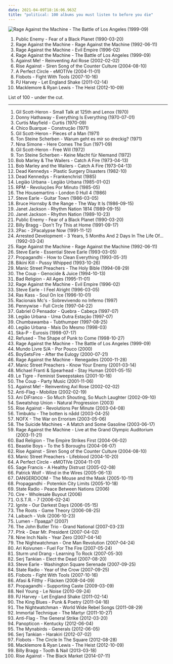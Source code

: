 ```yaml
---
date: 2021-04-09T18:16:06.963Z
title: "political: 100 albums you must listen to before you die"
---
```

![Rage Against the Machine - The Battle of Los Angeles (1999-09)](http://coverartarchive.org/release/962df9d5-0ab5-4f90-97d9-99cb0ab52360/2939556829-500.jpg "Rage Against the Machine - The Battle of Los Angeles (1999-09)")
<ol class="albums">
<li data-cover="https://img.discogs.com/xYv9oqQix5EA4uhZtoyUhmZ_8o4=/fit-in/600x600/filters:strip_icc():format(jpeg):mode_rgb():quality(90)/discogs-images/R-4870461-1442166097-6503.jpeg.jpg" data-tags="hip-hop, rap" role="button">Public Enemy - Fear of a Black Planet (1990-03-20)</li>
<li data-cover="https://img.discogs.com/iTqMk9mKwHL-LEb8Y7xZsdugBxo=/fit-in/591x778/filters:strip_icc():format(jpeg):mode_rgb():quality(90)/discogs-images/R-1113698-1221514241.jpeg.jpg" data-tags="rock" role="button">Rage Against the Machine - Rage Against the Machine (1992-06-11)</li>
<li data-cover="http://coverartarchive.org/release/761086d5-3b0d-4fce-a9df-9a646b4e373b/14847715902-500.jpg" data-tags="rock, alternative" role="button">Rage Against the Machine - Evil Empire (1996-02)</li>
<li data-cover="http://coverartarchive.org/release/962df9d5-0ab5-4f90-97d9-99cb0ab52360/2939556829-500.jpg" data-tags="rock" role="button">Rage Against the Machine - The Battle of Los Angeles (1999-09)</li>
<li data-cover="http://coverartarchive.org/release/56db4963-266b-4c39-8515-57ee7a11f0d1/14154529310-500.jpg" data-tags="punk, folk punk" role="button">Against Me! - Reinventing Axl Rose (2002-02-02)</li>
<li data-cover="https://img.discogs.com/UfLrxOhXZkg5XKtw_vA7ZjqEGm8=/fit-in/600x529/filters:strip_icc():format(jpeg):mode_rgb():quality(90)/discogs-images/R-383403-1450846625-6064.jpeg.jpg" data-tags="punk rock, melodic hardcore" role="button">Rise Against - Siren Song of the Counter Culture (2004-08-10)</li>
<li data-cover="https://img.discogs.com/RuuxMh6e-T3Hv19tCpjYyXQM8M4=/fit-in/600x836/filters:strip_icc():format(jpeg):mode_rgb():quality(90)/discogs-images/R-5073762-1531330871-8949.jpeg.jpg" data-tags="alternative rock" role="button">A Perfect Circle - eMOTIVe (2004-11-01)</li>
<li data-cover="http://coverartarchive.org/release/c46652d5-53ec-4c2e-aeb2-a65852099d3c/1398538098-500.jpg" data-tags="hip-hop" role="button">Flobots - Fight With Tools (2007-10-16)</li>
<li data-cover="https://img.discogs.com/tHBCQfIg9Ryllp1qJJzjB6GZNJw=/fit-in/600x592/filters:strip_icc():format(jpeg):mode_rgb():quality(90)/discogs-images/R-10072260-1491127058-4121.jpeg.jpg" data-tags="alternative, political" role="button">PJ Harvey - Let England Shake (2011-02-14)</li>
<li data-cover="http://coverartarchive.org/release/a100f86e-ac89-4ced-98e9-799f4329622e/2307424566-500.jpg" data-tags="hip-hop, macklemore, hip hop, rap" role="button">Macklemore & Ryan Lewis - The Heist (2012-10-09)</li>
</ol>
List of 100 - under the cut.
<!-- more -->

_________________

<ol class="albums">
<li data-cover="http://coverartarchive.org/release/85318fcd-39a9-4e75-b715-6f961a1a8dc6/13483928513-500.jpg" data-tags="spoken word, soul, poetry, political" role="button">
Gil Scott-Heron - Small Talk at 125th and Lenox (1970)
</li>
<li data-cover="https://via.placeholder.com/450" data-tags="soul" role="button">
Donny Hathaway - Everything Is Everything (1970-07-01)
</li>
<li data-cover="http://coverartarchive.org/release/14d7a033-cf03-43bc-adb4-b4bcf2b62762/24777915286-500.jpg" data-tags="soul, funk" role="button">
Curtis Mayfield - Curtis (1970-09)
</li>
<li data-cover="http://coverartarchive.org/release/4ad7a356-d1d8-4367-8b33-dbb31c29517f/25207877428-500.jpg" data-tags="mpb" role="button">
Chico Buarque - Construção (1971)
</li>
<li data-cover="http://coverartarchive.org/release/305a3d69-e0f6-44eb-a941-8471ee6c642d/9120061238-500.jpg" data-tags="soul" role="button">
Gil Scott-Heron - Pieces of a Man (1971)
</li>
<li data-cover="http://coverartarchive.org/release/8e15d889-6442-48b9-8439-6dbc8565d6b3/16958087587-500.jpg" data-tags="german, proto-punk" role="button">
Ton Steine Scherben - Warum geht es mir so dreckig? (1971)
</li>
<li data-cover="http://coverartarchive.org/release/8d856598-9599-4ab2-959b-1ac7bad91ac0/14317207367-500.jpg" data-tags="blues, jazz" role="button">
Nina Simone - Here Comes The Sun (1971-09)
</li>
<li data-cover="http://coverartarchive.org/release/b5e464cb-e75c-4c01-9e92-93791d4fbe60/15141346927-500.jpg" data-tags="soul, spoken word" role="button">
Gil Scott-Heron - Free Will (1972)
</li>
<li data-cover="http://coverartarchive.org/release/562dd75a-49eb-4088-8c69-26a2cd1fb411/19678163449-500.jpg" data-tags="german" role="button">
Ton Steine Scherben - Keine Macht für Niemand (1972)
</li>
<li data-cover="http://coverartarchive.org/release/346d6784-4108-4ec2-a40b-3500c56d4f08/16612065220-500.jpg" data-tags="reggae" role="button">
Bob Marley & The Wailers - Catch A Fire (1973-04-13)
</li>
<li data-cover="https://via.placeholder.com/450" data-tags="reggae" role="button">
Bob Marley and the Wailers - Catch A Fire (1973-04-13)
</li>
<li data-cover="http://coverartarchive.org/release/1280555a-4ab5-4c72-ab51-bd883b9865f6/8094406633-500.jpg" data-tags="punk, hardcore punk" role="button">
Dead Kennedys - Plastic Surgery Disasters (1982-10)
</li>
<li data-cover="https://img.discogs.com/4lcMHoM32RRlEaWaznJDHbJAvqs=/fit-in/600x759/filters:strip_icc():format(jpeg):mode_rgb():quality(90)/discogs-images/R-5531913-1396043245-8007.jpeg.jpg" data-tags="punk, hardcore punk" role="button">
Dead Kennedys - Frankenchrist (1985)
</li>
<li data-cover="http://coverartarchive.org/release/405b99d3-3157-49f9-a6d9-da8602d09d77/17671304804-500.jpg" data-tags="80s, rock" role="button">
Legião Urbana - Legião Urbana (1985-01-02)
</li>
<li data-cover="http://coverartarchive.org/release/d9f79335-c1b6-421c-8b17-0efdb3b506f3/3076648829-500.jpg" data-tags="pop rock" role="button">
RPM - Revoluções Por Minuto (1985-05)
</li>
<li data-cover="http://coverartarchive.org/release/758017e0-f7de-49da-aa31-cbc80ea2e0e0/3059717757-500.jpg" data-tags="80s" role="button">
The Housemartins - London 0 Hull 4 (1986)
</li>
<li data-cover="https://img.discogs.com/suq3IxcjtFIdegVNCFooUaJu26w=/fit-in/450x450/filters:strip_icc():format(jpeg):mode_rgb():quality(90)/discogs-images/R-4597651-1369585841-4715.jpeg.jpg" data-tags="alt-country" role="button">
Steve Earle - Guitar Town (1986-03-05)
</li>
<li data-cover="https://img.discogs.com/QGDbrdosJ2sOKperV9n9dACBFGo=/fit-in/600x600/filters:strip_icc():format(jpeg):mode_rgb():quality(90)/discogs-images/R-694257-1360594916-8664.jpeg.jpg" data-tags="classic rock, piano" role="button">
Bruce Hornsby & the Range - The Way It Is (1986-09-15)
</li>
<li data-cover="http://coverartarchive.org/release/114ea1ec-d529-4c71-9ac7-a5a4aa13fcbd/22061206678-500.jpg" data-tags="80s, pop" role="button">
Janet Jackson - Rhythm Nation 1814 (1989-09-15)
</li>
<li data-cover="https://img.discogs.com/GuB3krqqMIGM8_h4n3pgjTF0bdg=/fit-in/600x587/filters:strip_icc():format(jpeg):mode_rgb():quality(90)/discogs-images/R-232622-1572222531-4863.jpeg.jpg" data-tags="80s, pop" role="button">
Janet Jackson - Rhythm Nation (1989-10-23)
</li>
<li data-cover="https://img.discogs.com/xYv9oqQix5EA4uhZtoyUhmZ_8o4=/fit-in/600x600/filters:strip_icc():format(jpeg):mode_rgb():quality(90)/discogs-images/R-4870461-1442166097-6503.jpeg.jpg" data-tags="hip-hop, rap" role="button">
Public Enemy - Fear of a Black Planet (1990-03-20)
</li>
<li data-cover="https://img.discogs.com/vBs_1NCZ5Kavk2d9NLb2mq1FyLk=/fit-in/200x198/filters:strip_icc():format(jpeg):mode_rgb():quality(90)/discogs-images/R-549839-1143406946.jpeg.jpg" data-tags="90s" role="button">
Billy Bragg - Don't Try This at Home (1991-09-17)
</li>
<li data-cover="http://coverartarchive.org/release/7e39722c-500b-4e15-aa2b-805a0d1b74cf/3276227761-500.jpg" data-tags="gangsta rap" role="button">
2Pac - 2Pacalypse Now (1991-11-12)
</li>
<li data-cover="https://img.discogs.com/49TupoOfFHnaBKm9RkvrtSBCxxY=/fit-in/600x601/filters:strip_icc():format(jpeg):mode_rgb():quality(90)/discogs-images/R-752129-1587079583-5709.jpeg.jpg" data-tags="rap, 90s" role="button">
Arrested Development - 3 Years, 5 Months And 2 Days In The Life Of... (1992-03-24)
</li>
<li data-cover="https://img.discogs.com/iTqMk9mKwHL-LEb8Y7xZsdugBxo=/fit-in/591x778/filters:strip_icc():format(jpeg):mode_rgb():quality(90)/discogs-images/R-1113698-1221514241.jpeg.jpg" data-tags="rock" role="button">
Rage Against the Machine - Rage Against the Machine (1992-06-11)
</li>
<li data-cover="http://coverartarchive.org/release/b35ab33b-a7ea-472f-a41f-9e550831ce6f/18410530118-500.jpg" data-tags="singer-songwriter, americana, political, killforpeace, countryalbum" role="button">
Steve Earle - Essential Steve Earle (1993-03-05)
</li>
<li data-cover="http://coverartarchive.org/release/51dc2dcd-9a50-42ca-9e68-7e33036ccd4c/13639717677-500.jpg" data-tags="punk" role="button">
Propagandhi - How to Clean Everything (1993-05-31)
</li>
<li data-cover="http://coverartarchive.org/release/c77de64a-633a-3e86-8da3-305bd8a14d0f/2709753142-500.jpg" data-tags="riot grrrl, punk" role="button">
Bikini Kill - Pussy Whipped (1993-10-26)
</li>
<li data-cover="https://img.discogs.com/Ghadzn_xpqXGzIU_Dw8VJRa6uoU=/fit-in/600x601/filters:strip_icc():format(jpeg):mode_rgb():quality(90)/discogs-images/R-4358145-1553540610-8949.jpeg.jpg" data-tags="90s, rock" role="button">
Manic Street Preachers - The Holy Bible (1994-08-29)
</li>
<li data-cover="https://img.discogs.com/PairXZNpdVU5q_s1Gs7zhJwbDTc=/fit-in/150x149/filters:strip_icc():format(jpeg):mode_rgb():quality(90)/discogs-images/R-304117-1165860826.jpeg.jpg" data-tags="political" role="button">
The Coup - Genocide & Juice (1994-10-13)
</li>
<li data-cover="http://coverartarchive.org/release/93632036-33c2-4b65-9bbf-f095d5620465/8757522603-500.jpg" data-tags="punk, punk rock" role="button">
Bad Religion - All Ages (1995-11-01)
</li>
<li data-cover="http://coverartarchive.org/release/761086d5-3b0d-4fce-a9df-9a646b4e373b/14847715902-500.jpg" data-tags="rock, alternative" role="button">
Rage Against the Machine - Evil Empire (1996-02)
</li>
<li data-cover="http://coverartarchive.org/release/3b0f8257-2a85-42bb-aaef-f796a61aaf59/14181734177-500.jpg" data-tags="political, country rock" role="button">
Steve Earle - I Feel Alright (1996-03-05)
</li>
<li data-cover="http://coverartarchive.org/release/82e96230-b09b-4eed-90bf-87922b031a08/15595475285-500.jpg" data-tags="hip-hop, classic, rap, underground rap, political, west coast, stuff to check out, conscious hip-hop, west coast rap, conscious, underground hiphop, west coast hiphop, listen carefully, jbtv recommendation, excellent lyricism, hot to def, check the wordplay, educate yourself, real life rhymes, lyrics to learn from, mixed memories" role="button">
Ras Kass - Soul On Ice (1996-10-01)
</li>
<li data-cover="http://coverartarchive.org/release/fbabea02-d690-4bfb-8c42-a9e56260e859/5969567907-500.jpg" data-tags="rap" role="button">
Racionais Mc's - Sobrevivendo no Inferno (1997)
</li>
<li data-cover="http://coverartarchive.org/release/17d8b2c8-7b93-4442-a146-0936cb81c708/3593091611-500.jpg" data-tags="punk rock" role="button">
Pennywise - Full Circle (1997-04-22)
</li>
<li data-cover="http://coverartarchive.org/release/0202e76d-5859-4e4d-b26e-7ea828ca0962/5459181140-500.jpg" data-tags="hip hop, political, comedy, brazilian, parody, pop rap, sarcastic, conscious hip hop, pagode, comedy rap" role="button">
Gabriel O Pensador - Quebra - Cabeça (1997-07)
</li>
<li data-cover="http://coverartarchive.org/release/7c526990-9361-4863-8729-2908ffa760d7/3014501577-500.jpg" data-tags="rock, brazilian" role="button">
Legião Urbana - Uma Outra Estação (1997-07)
</li>
<li data-cover="http://coverartarchive.org/release/e2da61ad-6406-349f-b096-e354858c0d00/23161775745-500.jpg" data-tags="pop, alternative, rock" role="button">
Chumbawamba - Tubthumper (1997-08-25)
</li>
<li data-cover="http://coverartarchive.org/release/59b9a182-90c1-4aba-94d3-27d1f67a89ac/10427980414-500.jpg" data-tags="mais do mesmo, legião urbana" role="button">
Legião Urbana - Mais Do Mesmo (1998-03)
</li>
<li data-cover="http://coverartarchive.org/release/ddcc0477-d4b6-4201-85d1-df5e10482c16/28801509453-500.jpg" data-tags="ska, ska punk" role="button">
Ska-P - Eurosis (1998-07-17)
</li>
<li data-cover="https://img.discogs.com/PLsYwNCDdj9M_L3gnbau_vIS9xo=/fit-in/600x600/filters:strip_icc():format(jpeg):mode_rgb():quality(90)/discogs-images/R-16244403-1605891605-5962.jpeg.jpg" data-tags="hardcore, post-hardcore" role="button">
Refused - The Shape of Punk to Come (1998-10-27)
</li>
<li data-cover="http://coverartarchive.org/release/962df9d5-0ab5-4f90-97d9-99cb0ab52360/2939556829-500.jpg" data-tags="rock" role="button">
Rage Against the Machine - The Battle of Los Angeles (1999-09)
</li>
<li data-cover="http://coverartarchive.org/release/62f05db4-ba60-40c9-a7e6-2b901bdff7a7/5779967374-500.jpg" data-tags="classic rock, rock, soul, funk, brazil, brasil, mpb, political, samba, manguebeat" role="button">
Mundo Livre S/A - Por Pouco (2000)
</li>
<li data-cover="http://coverartarchive.org/release/9cb559ca-a021-432d-b3d0-1f1433dfd25f/7219495028-500.jpg" data-tags="hardcore, post-hardcore" role="button">
BoySetsFire - After the Eulogy (2000-07-21)
</li>
<li data-cover="http://coverartarchive.org/release/1c293abc-3993-3d1d-bb8d-e8fe18621488/9245164218-500.jpg" data-tags="rock, alternative rock" role="button">
Rage Against the Machine - Renegades (2000-11-28)
</li>
<li data-cover="https://img.discogs.com/BtU1YkotzVIjpB_8c23e3EHr_so=/fit-in/600x939/filters:strip_icc():format(jpeg):mode_rgb():quality(90)/discogs-images/R-8194197-1569744019-7938.jpeg.jpg" data-tags="rock, 00s" role="button">
Manic Street Preachers - Know Your Enemy (2001-03-14)
</li>
<li data-cover="http://coverartarchive.org/release/67520d07-4fd8-467e-bbf9-7cceeb1b1a4c/2261960374-500.jpg" data-tags="reggae, michael franti, michael franti radio" role="button">
Michael Franti & Spearhead - Stay Human (2001-05-15)
</li>
<li data-cover="http://coverartarchive.org/release/42c91fc0-a767-4c5b-89e1-0bcb15497ed4/3376973203-500.jpg" data-tags="riot grrrl, electronic" role="button">
Le Tigre - Feminist Sweepstakes (2001-10-16)
</li>
<li data-cover="http://coverartarchive.org/release/b7d2b68f-d527-498a-94cf-8a2683439fc0/22404891783-500.jpg" data-tags="hip-hop, political, political rap" role="button">
The Coup - Party Music (2001-11-06)
</li>
<li data-cover="http://coverartarchive.org/release/56db4963-266b-4c39-8515-57ee7a11f0d1/14154529310-500.jpg" data-tags="punk, folk punk" role="button">
Against Me! - Reinventing Axl Rose (2002-02-02)
</li>
<li data-cover="http://coverartarchive.org/release/6407437b-1105-411e-b731-eb0ed4c9652c/9397231159-500.jpg" data-tags="punk, punk rock, political, anti-flag" role="button">
Anti-Flag - Mobilize (2002-02-19)
</li>
<li data-cover="http://coverartarchive.org/release/51ce4f62-5b11-41c5-847e-a2799bfb1153/15445563588-500.jpg" data-tags="acoustic, folk rock, ani difranco" role="button">
Ani DiFranco - So Much Shouting, So Much Laughter (2002-09-10)
</li>
<li data-cover="http://coverartarchive.org/release/df14f3da-220a-4f50-8877-6d4bb61d73a7/20100874448-500.jpg" data-tags="hip hop, political" role="button">
Sweatshop Union - Natural Progression (2003)
</li>
<li data-cover="https://img.discogs.com/54PHju_pBRbaDAAbP344C-jYO0Q=/fit-in/200x200/filters:strip_icc():format(jpeg):mode_rgb():quality(90)/discogs-images/R-383394-1108500259.jpg.jpg" data-tags="punk, punk rock, melodic hardcore" role="button">
Rise Against - Revolutions Per Minute (2003-04-08)
</li>
<li data-cover="http://coverartarchive.org/release/b9da66a0-56ed-482b-b1e2-e5bb4d80f77e/7635263541-500.jpg" data-tags="hip-hop" role="button">
Timbuktu - The botten is nådd (2003-04-25)
</li>
<li data-cover="http://coverartarchive.org/release/d6677b3e-757b-38eb-9961-07799bc22215/4801803195-500.jpg" data-tags="punk rock, punk" role="button">
NOFX - The War on Errorism (2003-05-06)
</li>
<li data-cover="http://coverartarchive.org/release/205b7cb8-3494-4889-973f-02392d82568c/25780727475-500.jpg" data-tags="political" role="button">
The Suicide Machines - A Match and Some Gasoline (2003-06-17)
</li>
<li data-cover="http://coverartarchive.org/release/42607845-fe6a-45cc-af48-95f39c4f9ccb/27933622102-500.jpg" data-tags="live, rock" role="button">
Rage Against the Machine - Live at the Grand Olympic Auditorium (2003-11-21)
</li>
<li data-cover="https://via.placeholder.com/450" data-tags="punk rock" role="button">
Bad Religion - The Empire Strikes First (2004-06-02)
</li>
<li data-cover="https://via.placeholder.com/450" data-tags="hip-hop" role="button">
Beastie Boys - To the 5 Boroughs (2004-06-07)
</li>
<li data-cover="https://img.discogs.com/UfLrxOhXZkg5XKtw_vA7ZjqEGm8=/fit-in/600x529/filters:strip_icc():format(jpeg):mode_rgb():quality(90)/discogs-images/R-383403-1450846625-6064.jpeg.jpg" data-tags="punk rock, melodic hardcore" role="button">
Rise Against - Siren Song of the Counter Culture (2004-08-10)
</li>
<li data-cover="https://img.discogs.com/iJ1uU2VMCxYbEZpMj8xa2ne3sjI=/fit-in/600x600/filters:strip_icc():format(jpeg):mode_rgb():quality(90)/discogs-images/R-4576544-1368882873-4855.jpeg.jpg" data-tags="rock, 00s, alternative, criminally underrated" role="button">
Manic Street Preachers - Lifeblood (2004-10-20)
</li>
<li data-cover="https://img.discogs.com/RuuxMh6e-T3Hv19tCpjYyXQM8M4=/fit-in/600x836/filters:strip_icc():format(jpeg):mode_rgb():quality(90)/discogs-images/R-5073762-1531330871-8949.jpeg.jpg" data-tags="alternative rock" role="button">
A Perfect Circle - eMOTIVe (2004-11-01)
</li>
<li data-cover="http://coverartarchive.org/release/d4bb9e32-c5f3-41d8-b734-175987b8996e/15200089926-500.jpg" data-tags="hip-hop" role="button">
Sage Francis - A Healthy Distrust (2005-02-08)
</li>
<li data-cover="https://via.placeholder.com/450" data-tags="indie, singer-songwriter, british" role="button">
Patrick Wolf - Wind in the Wires (2005-06-13)
</li>
<li data-cover="http://coverartarchive.org/release/de92f6d3-8d9a-3152-abdf-f6e723c3d1ac/16839853239-500.jpg" data-tags="hip-hop" role="button">
DANGERDOOM - The Mouse and the Mask (2005-10-11)
</li>
<li data-cover="https://img.discogs.com/uabzvAXqB5mOtROxF3rV2THuRWw=/fit-in/200x200/filters:strip_icc():format(jpeg):mode_rgb():quality(90)/discogs-images/R-5013815-1382137753-7896.jpeg.jpg" data-tags="punk, punk rock" role="button">
Propagandhi - Potemkin City Limits (2005-10-18)
</li>
<li data-cover="https://img.discogs.com/3g5uzWFn4SjP7kgu5-OA8CgZ_l4=/fit-in/600x600/filters:strip_icc():format(jpeg):mode_rgb():quality(90)/discogs-images/R-8721669-1467335974-4536.jpeg.jpg" data-tags="rock, reggae, folk, folk-rock, acoustic, political, reggae-rock" role="button">
State Radio - Peace Between Nations (2006)
</li>
<li data-cover="http://coverartarchive.org/release/0de04796-e829-4e05-a09d-3ca62258ef61/6614281778-500.jpg" data-tags="alternative rock, political" role="button">
Cire - Wholesale Buyout (2006)
</li>
<li data-cover="https://img.discogs.com/1wnCWz9j9-VEXqDU5fT2HLzB4TA=/fit-in/600x595/filters:strip_icc():format(jpeg):mode_rgb():quality(90)/discogs-images/R-670151-1578905504-8499.jpeg.jpg" data-tags="polski hip hop" role="button">
O.S.T.R. - 7 (2006-02-24)
</li>
<li data-cover="http://coverartarchive.org/release/3a373a0c-6529-4a1f-94f7-95bd49ee80e4/15045824943-500.jpg" data-tags="melodic hardcore" role="button">
Ignite - Our Darkest Days (2006-05-15)
</li>
<li data-cover="https://img.discogs.com/vJCvSS6S95nfXvm5FYP-_rDcD6E=/fit-in/590x588/filters:strip_icc():format(jpeg):mode_rgb():quality(90)/discogs-images/R-780773-1167308486.jpeg.jpg" data-tags="hip-hop" role="button">
The Roots - Game Theory (2006-08-25)
</li>
<li data-cover="http://coverartarchive.org/release/01d990ed-6bf1-4064-98a2-ef13f55aaf5d/1137214836-500.jpg" data-tags="industrial" role="button">
Laibach - Volk (2006-10-23)
</li>
<li data-cover="http://coverartarchive.org/release/d391aa9a-a06d-4061-8b85-bde5f16ca299/9478684377-500.jpg" data-tags="lumen, russian rock, punk, russian alternative" role="button">
Lumen - Правда? (2007)
</li>
<li data-cover="https://img.discogs.com/doLKlttO3PEJUFGGXAnSFyns83g=/fit-in/600x600/filters:strip_icc():format(jpeg):mode_rgb():quality(90)/discogs-images/R-3801172-1344956018-6557.jpeg.jpg" data-tags="folk, rock" role="button">
The John Butler Trio - Grand National (2007-03-23)
</li>
<li data-cover="https://img.discogs.com/NqwJEiO_HfjVselhkN1SbAaYDoY=/fit-in/350x350/filters:strip_icc():format(jpeg):mode_rgb():quality(90)/discogs-images/R-4545858-1368651640-6102.png.jpg" data-tags="pop, singer-songwriter, usa, slow, contralto, political, live, 00s, ballad, protest song, pink, english lyrics, p!nk, bush, critical, open letter, coolwench, george w, arcoustic" role="button">
P!nk - Dear Mr. President (2007-04-02)
</li>
<li data-cover="http://coverartarchive.org/release/8067f190-dc3e-362a-8117-8a13df522b2c/3799987671-500.jpg" data-tags="industrial rock, industrial" role="button">
Nine Inch Nails - Year Zero (2007-04-14)
</li>
<li data-cover="https://img.discogs.com/uP7OSNvHPtEOToQTXuZU0PGJyAM=/fit-in/600x600/filters:strip_icc():format(jpeg):mode_rgb():quality(90)/discogs-images/R-963312-1475914392-4721.jpeg.jpg" data-tags="folk rock" role="button">
The Nightwatchman - One Man Revolution (2007-04-24)
</li>
<li data-cover="http://coverartarchive.org/release/4bc3ef86-36dd-4546-96ff-c644156b7b67/5384639454-500.jpg" data-tags="finnish, power metal, tokio hotel" role="button">
Ari Koivunen - Fuel For The Fire (2007-05-24)
</li>
<li data-cover="https://img.discogs.com/xtw-OU2rHnQDBLOicHEMH4kRFNE=/fit-in/456x400/filters:strip_icc():format(jpeg):mode_rgb():quality(90)/discogs-images/R-2479045-1321193620.jpeg.jpg" data-tags="soundtrack, noise, pop, rock, 60s, 70s, 80s, dead, brutal, grindcore, emo, rap, experimental, noise rock, underground rap, lo-fi, world, techno, 90s, death, nigeria, composer, dirty south, screamo, political, comedy, chainsaw, finnish, cyberpunk, stoner, breakcore, garage, kids, male vocalists, dark ambient, 50s, 40s, videogame, j-rock, mexican, underground, propaganda, anarchy, grim, power metal, suicide, crime, chaos, melodic noise, porn, marijuana, penis, goregrind, fuck, gangsta, scat, conspiracy, noisecore, deathcore, symphonic black metal, nsbm, cocaine, childrens music, hell, jesus, violence, death row, aids, disease, sickness, murder, satan, disaster, bacteria, islam, misery, moses, columbia, tragic, illegal, suicidal black metal, depressive, child abuse, homicide, cult, erotic, zombie, desperate, one hit wonder" role="button">
Sturm und Drang - Learning To Rock (2007-05-30)
</li>
<li data-cover="http://coverartarchive.org/release/4308166d-aa0d-470e-adc9-b62caab2ef68/3202117662-500.jpg" data-tags="alternative metal" role="button">
Serj Tankian - Elect the Dead (2007-08-20)
</li>
<li data-cover="https://img.discogs.com/xjVJ1HxllxBhcgd2OKhppgNi5dU=/fit-in/597x538/filters:strip_icc():format(jpeg):mode_rgb():quality(90)/discogs-images/R-1451866-1220780328.jpeg.jpg" data-tags="country, alt-country, singer-songwriter, political" role="button">
Steve Earle - Washington Square Serenade (2007-09-25)
</li>
<li data-cover="http://coverartarchive.org/release/9921eed6-8544-4e65-966b-a0a819338cda/15278521504-500.jpg" data-tags="punk, reggae, acoustic, political, 00s" role="button">
State Radio - Year of the Crow (2007-09-25)
</li>
<li data-cover="http://coverartarchive.org/release/c46652d5-53ec-4c2e-aeb2-a65852099d3c/1398538098-500.jpg" data-tags="hip-hop" role="button">
Flobots - Fight With Tools (2007-10-16)
</li>
<li data-cover="http://coverartarchive.org/release/f7aac2ef-4994-43e7-bdd9-b557bac3f9bd/2156331272-500.jpg" data-tags="hip-hop, chill, svenskt, feel good, political, swedish hip-hop" role="button">
Afasi & Filthy - Fläcken (2008-04-09)
</li>
<li data-cover="http://coverartarchive.org/release/2e9c87e2-c17b-48dc-b1e9-5bb267634e37/4802744422-500.jpg" data-tags="punk rock" role="button">
Propagandhi - Supporting Caste (2009-03-09)
</li>
<li data-cover="http://coverartarchive.org/release/1152057c-e6e9-4a3e-b4b7-8dcfc281f8af/26937850260-500.jpg" data-tags="folk rock" role="button">
Neil Young - Le Noise (2010-09-24)
</li>
<li data-cover="https://img.discogs.com/tHBCQfIg9Ryllp1qJJzjB6GZNJw=/fit-in/600x592/filters:strip_icc():format(jpeg):mode_rgb():quality(90)/discogs-images/R-10072260-1491127058-4121.jpeg.jpg" data-tags="alternative, political" role="button">
PJ Harvey - Let England Shake (2011-02-14)
</li>
<li data-cover="http://coverartarchive.org/release/04017d57-82e9-4fa7-99e5-f3b80a4eb704/3374186256-500.jpg" data-tags="rock, political, check it out later, enter shikari related, less than 40 minutes" role="button">
The King Blues - Punk & Poetry (2011-04-18)
</li>
<li data-cover="http://coverartarchive.org/release/177b0c1b-d125-4a17-bb60-fa55271c4c39/18238258976-500.jpg" data-tags="alternative, experimental, political, wisdom, attitude, ratm" role="button">
The Nightwatchman - World Wide Rebel Songs (2011-08-29)
</li>
<li data-cover="http://coverartarchive.org/release/57449803-8d91-43dd-9534-a878b6b3ac79/1052742583-500.jpg" data-tags="hip-hop, rap, underground hip-hop, political, hardcore hip-hop" role="button">
Immortal Technique - The Martyr (2011-10-27)
</li>
<li data-cover="http://coverartarchive.org/release/1662b822-0dd0-46e3-8156-b08a58c4c211/3262945150-500.jpg" data-tags="punk rock" role="button">
Anti-Flag - The General Strike (2012-03-20)
</li>
<li data-cover="http://coverartarchive.org/release/11ec50fa-bce4-473d-bd3d-37e18715ef58/11927511039-500.jpg" data-tags="blackgrass" role="button">
Panopticon - Kentucky (2012-06-04)
</li>
<li data-cover="https://img.discogs.com/s0bfwjJrGxjHEKPXVp2wTElAekc=/fit-in/300x300/filters:strip_icc():format(jpeg):mode_rgb():quality(90)/discogs-images/R-3556521-1335129777.jpeg.jpg" data-tags="indie pop, indie folk" role="button">
The Mynabirds - Generals (2012-06-05)
</li>
<li data-cover="http://coverartarchive.org/release/1d7d74f6-0053-4d5f-a48e-183ba418269f/1509338950-500.jpg" data-tags="alternative rock" role="button">
Serj Tankian - Harakiri (2012-07-02)
</li>
<li data-cover="http://coverartarchive.org/release/0bd679c7-bea0-4681-83c8-ea2bfecf3641/1865564816-500.jpg" data-tags="hip-hop, rock, alternative rock, rap, political, alternative hip-hop, rap rock" role="button">
Flobots - The Circle In The Square (2012-08-28)
</li>
<li data-cover="http://coverartarchive.org/release/a100f86e-ac89-4ced-98e9-799f4329622e/2307424566-500.jpg" data-tags="hip-hop, macklemore, hip hop, rap" role="button">
Macklemore & Ryan Lewis - The Heist (2012-10-09)
</li>
<li data-cover="https://img.discogs.com/YT-k3cpEYapA2eGXlA82gZ1crCs=/fit-in/388x391/filters:strip_icc():format(jpeg):mode_rgb():quality(90)/discogs-images/R-3275343-1334965635.jpeg.jpg" data-tags="rock, british, singer-songwriter, acoustic, political, folk rock" role="button">
Billy Bragg - Tooth & Nail (2013-03-18)
</li>
<li data-cover="http://coverartarchive.org/release/13c203d1-c159-4cf1-b841-dbd580afb5d5/7635854563-500.jpg" data-tags="melodic hardcore, punk rock" role="button">
Rise Against - The Black Market (2014-07-11)
</li>
</ol>